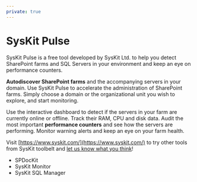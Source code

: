 ```yaml
---
private: true
---
```

# SysKit Pulse

SysKit Pulse is a free tool developed by SysKit Ltd. to help you detect SharePoint farms and SQL Servers in your environment and keep an eye on performance counters.

__Autodiscover SharePoint farms__ and the accompanying servers in your domain. Use SysKit Pulse to accelerate the administration of SharePoint farms. Simply choose a domain or the organizational unit you wish to explore, and start monitoring.

Use the interactive dashboard to detect if the servers in your farm are currently online or offline. Track their RAM, CPU and disk data. Audit the most important __performance counters__ and see how the servers are performing. Monitor warning alerts and keep an eye on your farm health.

Visit  [https://www.syskit.com/](https://www.syskit.com/) to try other tools from SysKit toolbelt and [let us know what you think](https://www.syskit.com/company/contact-us)!

 * SPDocKit 
 * SysKit Monitor
 * SysKit SQL Manager
 



